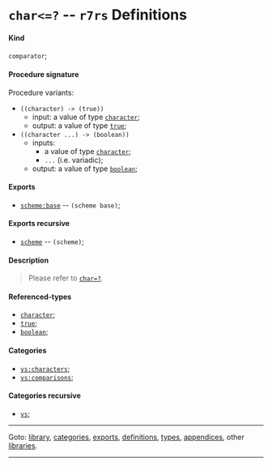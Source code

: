 

<a id='definition__r7rs__char_3c_3d_3f'></a>

# `char<=?` -- `r7rs` Definitions


<a id='definition__r7rs__char_3c_3d_3f__kind'></a>

#### Kind

`comparator`;


<a id='definition__r7rs__char_3c_3d_3f__procedure-signature'></a>

#### Procedure signature

Procedure variants:
 * `((character) -> (true))`
   * input: a value of type [`character`](../../r7rs/types/character.md#type__r7rs__character);
   * output: a value of type [`true`](../../r7rs/types/true.md#type__r7rs__true);
 * `((character ...) -> (boolean))`
   * inputs:
     * a value of type [`character`](../../r7rs/types/character.md#type__r7rs__character);
     * `...` (i.e. variadic);
   * output: a value of type [`boolean`](../../r7rs/types/boolean.md#type__r7rs__boolean);


<a id='definition__r7rs__char_3c_3d_3f__exports'></a>

#### Exports

 * [`scheme:base`](../../r7rs/exports/scheme_3a_base.md#export__r7rs__scheme_3a_base) -- `(scheme base)`;


<a id='definition__r7rs__char_3c_3d_3f__exports-recursive'></a>

#### Exports recursive

 * [`scheme`](../../r7rs/exports/scheme.md#export__r7rs__scheme) -- `(scheme)`;


<a id='definition__r7rs__char_3c_3d_3f__description'></a>

#### Description

> Please refer to [`char=?`](../../r7rs/definitions/char_3d_3f.md#definition__r7rs__char_3d_3f).


<a id='definition__r7rs__char_3c_3d_3f__referenced-types'></a>

#### Referenced-types

 * [`character`](../../r7rs/types/character.md#type__r7rs__character);
 * [`true`](../../r7rs/types/true.md#type__r7rs__true);
 * [`boolean`](../../r7rs/types/boolean.md#type__r7rs__boolean);


<a id='definition__r7rs__char_3c_3d_3f__categories'></a>

#### Categories

 * [`vs:characters`](../../r7rs/categories/vs_3a_characters.md#category__r7rs__vs_3a_characters);
 * [`vs:comparisons`](../../r7rs/categories/vs_3a_comparisons.md#category__r7rs__vs_3a_comparisons);


<a id='definition__r7rs__char_3c_3d_3f__categories-recursive'></a>

#### Categories recursive

 * [`vs`](../../r7rs/categories/vs.md#category__r7rs__vs);

----

Goto: [library](../../r7rs/_index.md#library__r7rs), [categories](../../r7rs/categories/_index.md#toc__r7rs__categories), [exports](../../r7rs/exports/_index.md#toc__r7rs__exports), [definitions](../../r7rs/definitions/_index.md#toc__r7rs__definitions), [types](../../r7rs/types/_index.md#toc__r7rs__types), [appendices](../../r7rs/appendices/_index.md#toc__r7rs__appendices), other [libraries](../../_libraries.md#toc__libraries).

----

